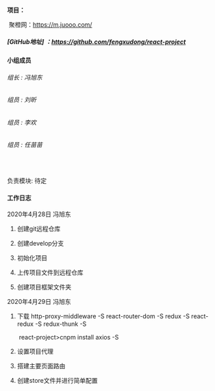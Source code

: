 **项目：**

​		聚橙网：https://m.juooo.com/

##### 			[GitHub地址]  ：https://github.com/fengxudong/react-project

#### **小组成员**

###### 		组长 : 冯旭东

###### 		组员 : 刘昕

###### 		组员 : 李欢

###### 		组员 : 任苗苗

​	

负责模块: 待定

#### **工作日志**

2020年4月28日  冯旭东

1.  创建git远程仓库
2.  创建develop分支
3.  初始化项目
4.  上传项目文件到远程仓库

5. 创建项目框架文件夹

2020年4月29日  冯旭东

1. 下载   http-proxy-middleware -S
   	  	react-router-dom -S
      	   redux -S
       	  react-redux -S
   		  redux-thunk -S

   ​         react-project>cnpm install axios -S

2. 设置项目代理 

3. 搭建主要页面路由

4. 创建store文件并进行简单配置